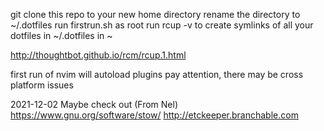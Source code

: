 git clone this repo to your new home directory
rename the directory to ~/.dotfiles
run firstrun.sh as root
run rcup -v to create symlinks of all your dotfiles in ~/.dotfiles in ~

http://thoughtbot.github.io/rcm/rcup.1.html

first run of nvim will autoload plugins
pay attention, there may be cross platform issues


2021-12-02 Maybe check out (From Nel)
https://www.gnu.org/software/stow/
http://etckeeper.branchable.com